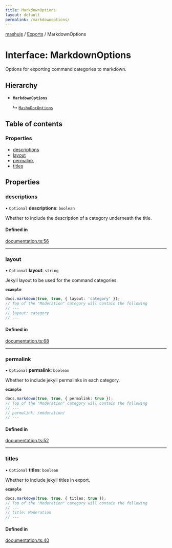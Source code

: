 ```yaml
---
title: MarkdownOptions
layout: default
permalink: /markdownoptions/
---
```

[mashujs](/readme/) / [Exports](/modules/) / MarkdownOptions

# Interface: MarkdownOptions

Options for exporting command categories to markdown.

## Hierarchy

- **`MarkdownOptions`**

  ↳ [`MashuDocOptions`](/mashudocoptions/)

## Table of contents

### Properties

- [descriptions](/markdownoptions/#descriptions)
- [layout](/markdownoptions/#layout)
- [permalink](/markdownoptions/#permalink)
- [titles](/markdownoptions/#titles)

## Properties

### descriptions

• `Optional` **descriptions**: `boolean`

Whether to include the description of a category underneath the title.

#### Defined in

[documentation.ts:56](https://github.com/EpokTarren/mashu/blob/78d8416/src/documentation.ts#L56)

___

### layout

• `Optional` **layout**: `string`

Jekyll layout to be used for the command categories.

**`example`**
```ts
docs.markdown(true, true, { layout: 'category' });
// Top of the "Moderation" category will contain the following
// ---
// layout: category
// ---
```

#### Defined in

[documentation.ts:68](https://github.com/EpokTarren/mashu/blob/78d8416/src/documentation.ts#L68)

___

### permalink

• `Optional` **permalink**: `boolean`

Whether to include jekyll permalinks in each category.

**`example`**
```ts
docs.markdown(true, true, { permalink: true });
// Top of the "Moderation" category will contain the following
// ---
// permalink: /moderation/
// ---
```

#### Defined in

[documentation.ts:52](https://github.com/EpokTarren/mashu/blob/78d8416/src/documentation.ts#L52)

___

### titles

• `Optional` **titles**: `boolean`

Whether to include jekyll titles in export.

**`example`**
```ts
docs.markdown(true, true, { titles: true });
// Top of the "Moderation" category will contain the following
// ---
// title: Moderation
// ---
```

#### Defined in

[documentation.ts:40](https://github.com/EpokTarren/mashu/blob/78d8416/src/documentation.ts#L40)
